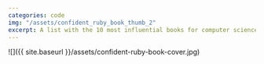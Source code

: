 ```yaml
---
categories: code
img: "/assets/confident_ruby_book_thumb_2"
excerpt: A list with the 10 most influential books for computer science by .
---
```


![]({{ site.baseurl }}/assets/confident-ruby-book-cover.jpg)